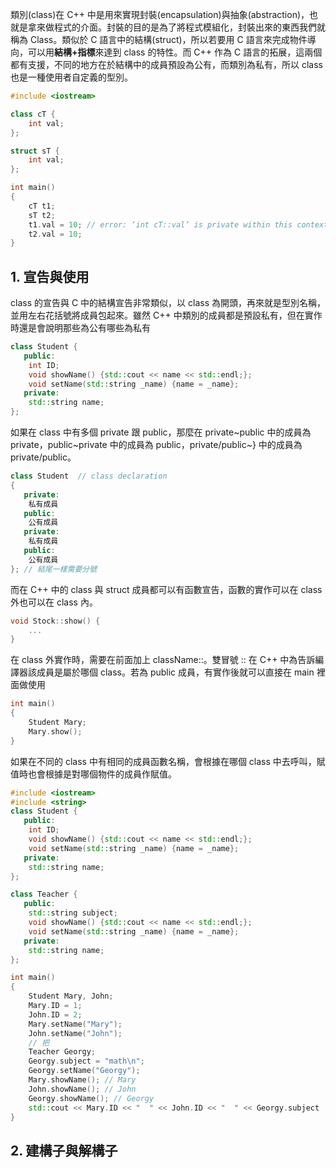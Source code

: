 類別(class)在 C++ 中是用來實現封裝(encapsulation)與抽象(abstraction)，也就是拿來做程式的介面。封裝的目的是為了將程式模組化，封裝出來的東西我們就稱為 Class。類似於 C 語言中的結構(struct)，所以若要用 C 語言來完成物件導向，可以用**結構+指標**來達到 class 的特性。而 C++ 作為 C 語言的拓展，這兩個都有支援，不同的地方在於結構中的成員預設為公有，而類別為私有，所以 class 也是一種使用者自定義的型別。
```cpp
#include <iostream>

class cT {
    int val;
};

struct sT {
    int val;
};

int main()
{
    cT t1;
    sT t2;
    t1.val = 10; // error: ‘int cT::val’ is private within this context
    t2.val = 10;
}
```
## 1. 宣告與使用
class 的宣告與 C 中的結構宣告非常類似，以 class 為開頭，再來就是型別名稱，並用左右花括號將成員包起來。雖然 C++ 中類別的成員都是預設私有，但在實作時還是會說明那些為公有哪些為私有
```cpp
class Student {
   public:
    int ID;
    void showName() {std::cout << name << std::endl;};
    void setName(std::string _name) {name = _name};
   private:
    std::string name;
};
```
如果在 class 中有多個 private 跟 public，那麼在 private~public 中的成員為 private，public~private 中的成員為 public，private/public~} 中的成員為 private/public。
```cpp
class Student  // class declaration
{
   private:
    私有成員
   public:
    公有成員
   private:
    私有成員
   public:
    公有成員
}; // 結尾一樣需要分號
```
而在 C++ 中的 class 與 struct 成員都可以有函數宣告，函數的實作可以在 class 外也可以在 class 內。
```cpp
void Stock::show() {
    ...
}
```
在 class 外實作時，需要在前面加上 className::。雙冒號 :: 在 C++ 中為告訴編譯器該成員是屬於哪個 class。若為 public 成員，有實作後就可以直接在 main 裡面做使用
```cpp
int main()
{
    Student Mary;
    Mary.show();
}
```
如果在不同的 class 中有相同的成員函數名稱，會根據在哪個 class 中去呼叫，賦值時也會根據是對哪個物件的成員作賦值。
```cpp
#include <iostream>
#include <string>
class Student {
   public:
    int ID;
    void showName() {std::cout << name << std::endl;};
    void setName(std::string _name) {name = _name};
   private:
    std::string name;
};

class Teacher {
   public:
    std::string subject;
    void showName() {std::cout << name << std::endl;};
    void setName(std::string _name) {name = _name};
   private:
    std::string name;
};

int main()
{
    Student Mary, John;
    Mary.ID = 1;
    John.ID = 2;
    Mary.setName("Mary");
    John.setName("John");
    // 把
    Teacher Georgy;
    Georgy.subject = "math\n";
    Georgy.setName("Georgy");
    Mary.showName(); // Mary
    John.showName(); // John
    Georgy.showName(); // Georgy
    std::cout << Mary.ID << "  " << John.ID << "  " << Georgy.subject  << std::endl;
}
```

## 2. 建構子與解構子
